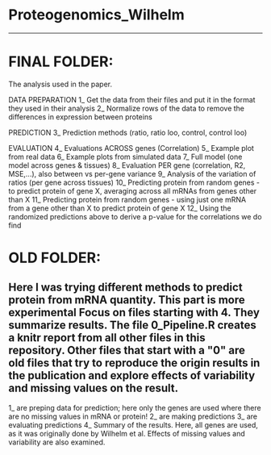 # Proteogenomics_Wilhelm

-------

# FINAL FOLDER:

The analysis used in the paper. 

DATA PREPARATION
1_ Get the data from their files and put it in the format they used in their analysis
2_ Normalize rows of the data to remove the differences in expression between proteins

PREDICTION
3_ Prediction methods (ratio, ratio loo, control, control loo)

EVALUATION
4_ Evaluations ACROSS genes (Correlation)
5_ Example plot from real data
6_ Example plots from simulated data
7_ Full model (one model across genes & tissues) 
8_ Evaluation PER gene (correlation, R2, MSE,...), also between vs per-gene variance
9_ Analysis of the variation of ratios (per gene across tissues)
10_ Predicting protein from random genes - to predict protein of gene X, averaging across all mRNAs from genes other than X
11_ Predicting protein from random genes - using just one mRNA from a gene other than X to predict protein of gene X
12_ Using the randomized predictions above to derive a p-value for the correlations we do find


# OLD FOLDER:

Here I was trying different methods to predict protein from mRNA quantity. This part is more experimental
Focus on files starting with 4. They summarize results.
The file 0_Pipeline.R creates a knitr report from all other files in this repository.
Other files that start with a "0" are old files that try to reproduce the origin results in the publication and explore effects of variability and missing values on the result.
-------
1_ are preping data for prediction; here only the genes are used where there are no missing values in mRNA or protein!
2_ are making predictions
3_ are evaluating predictions
4_ Summary of the results. Here, all genes are used, as it was originally done by Wilhelm et al. Effects of missing values and variability are also examined.
